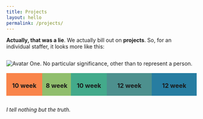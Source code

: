 ```yaml
---
title: Projects
layout: hello
permalink: /projects/
---
```


<style>
    .center {
        display: flex; 
        justify-content: center; 
        align-items: center;
    }
</style>

**Actually, that was a lie**. We actually bill out on **projects**. So, for an individual staffer, it looks more like this:

<div class="grid-row" style="margin-top: 2em; margin-bottom: 2em;">
    <div class="grid-col-1">
        <img 
            src="{{ site.baseurl }}/images/avataaars/a0.png"
            alt="Avatar One. No particular significance, other than to represent a person." 
            />
    </div>
        <!-- https://coolors.co/f94144-f3722c-f8961e-f9844a-f9c74f-90be6d-43aa8b-4d908e-577590-277da1 -->
    <div class="grid-col-1"> &nbsp; </div>
    <div class="grid-col-10" style="background: #ccc; display: flex; flex-direction: row;">
        <div class="center" style="width: 20%; background: #F9844A; height: 100%; ">
            <div><h3>10 week</h3></div>
        </div>
        <div class="center" style="width: 16%; background: #90BE6D; height: 100%; ">
            <div><h3>8 week</h3></div>
        </div>
        <div class="center" style="width: 20%; background: #43AA8B; height: 100%; ">
            <div><h3>10 week </h3></div>
        </div>
        <div class="center" style="width: 25%; background: #4D908E; height: 100%; ">
            <div><h3>12 week</h3></div>
        </div>
        <div class="center" style="width: 25%; background: #277DA1; height: 100%; ">
            <div><h3>12 week</h3></div>
        </div>
    </div>
</div>

*I tell nothing but the truth.*